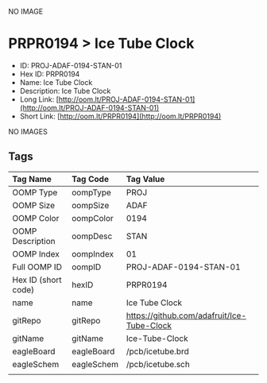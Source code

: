 


  
NO IMAGE  
# PRPR0194 > Ice Tube Clock

- ID: PROJ-ADAF-0194-STAN-01
- Hex ID: PRPR0194
- Name: Ice Tube Clock
- Description: Ice Tube Clock
- Long Link: [http://oom.lt/PROJ-ADAF-0194-STAN-01](http://oom.lt/PROJ-ADAF-0194-STAN-01)
- Short Link: [http://oom.lt/PRPR0194](http://oom.lt/PRPR0194)
  
NO IMAGES  
## Tags
  

|Tag Name|Tag Code|Tag Value|
| :--- | :--- | :--- |
|OOMP Type|oompType|PROJ|
|OOMP Size|oompSize|ADAF|
|OOMP Color|oompColor|0194|
|OOMP Description|oompDesc|STAN|
|OOMP Index|oompIndex|01|
|Full OOMP ID|oompID|PROJ-ADAF-0194-STAN-01|
|Hex ID (short code)|hexID|PRPR0194|
|name|name|Ice Tube Clock|
|gitRepo|gitRepo|https://github.com/adafruit/Ice-Tube-Clock|
|gitName|gitName|Ice-Tube-Clock|
|eagleBoard|eagleBoard|/pcb/icetube.brd|
|eagleSchem|eagleSchem|/pcb/icetube.sch|
||||
